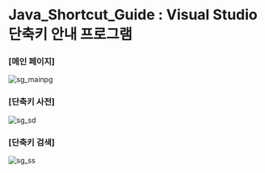 # Java_Shortcut_Guide : Visual Studio 단축키 안내 프로그램


### [메인 페이지]

![sg_mainpg](https://user-images.githubusercontent.com/50660527/121766904-100dc880-cb90-11eb-87ae-eaac41d2ae83.png)



### [단축키 사전]

![sg_sd](https://user-images.githubusercontent.com/50660527/121766911-26b41f80-cb90-11eb-912e-615b0f7dda6c.png)



### [단축키 검색]

![sg_ss](https://user-images.githubusercontent.com/50660527/121766930-35023b80-cb90-11eb-804a-3f66289a3d95.png)

